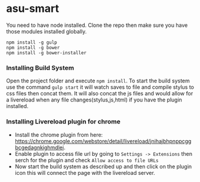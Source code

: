 asu-smart
=========
You need to have node installed. Clone the repo then make sure you have those modules installed globally.
```
npm install -g gulp
npm install -g bower
npm install -g bower-installer
```

### Installing Build System

Open the project folder and execute `npm install`. To start the build system use the command `gulp start` it will watch saves to file and compile stylus to css files then concat them. It will also concat the js files and would allow for a livereload when any file changes(stylus,js,html) if you have the plugin installed.

### Installing Livereload plugin for chrome
- Install the chrome plugin from here: https://chrome.google.com/webstore/detail/livereload/jnihajbhpnppcggbcgedagnkighmdlei.
- Enable plugin to access file url by going to `Settings -> Extensions` then serch for the plugin and check `Allow access to file URLs` 
- Now start the build system as described up and then click on the plugin icon this will connect the page with the livereload server.




